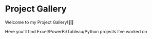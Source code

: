 # Project Gallery

Welcome to my Project Gallery!🙌🙌

Here you'll find Excel/PowerBi/Tableau/Python projects I've worked on
